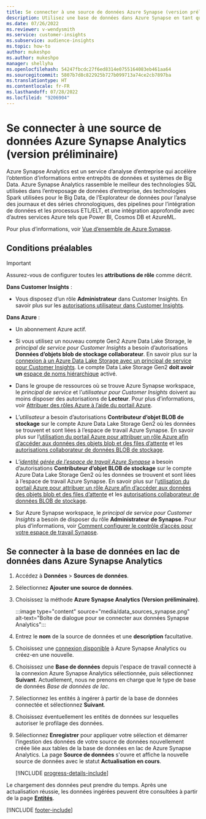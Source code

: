 ```yaml
---
title: Se connecter à une source de données Azure Synapse (version préliminaire)
description: Utilisez une base de données dans Azure Synapse en tant que source de données de Dynamics 365 Customer Insights.
ms.date: 07/26/2022
ms.reviewer: v-wendysmith
ms.service: customer-insights
ms.subservice: audience-insights
ms.topic: how-to
author: mukeshpo
ms.author: mukeshpo
manager: shellyha
ms.openlocfilehash: 54247fbcdc27f6ed8314e0755164083eb461aa64
ms.sourcegitcommit: 5807b7d8c822925b727b099713a74ce2cb7897ba
ms.translationtype: HT
ms.contentlocale: fr-FR
ms.lasthandoff: 07/28/2022
ms.locfileid: "9206904"
---
```

# <a name="connect-an-azure-synapse-analytics-data-source-preview"></a>Se connecter à une source de données Azure Synapse Analytics (version préliminaire)

Azure Synapse Analytics est un service d’analyse d’entreprise qui accélère l’obtention d’informations entre entrepôts de données et systèmes de Big Data. Azure Synapse Analytics rassemble le meilleur des technologies SQL utilisées dans l’entreposage de données d’entreprise, des technologies Spark utilisées pour le Big Data, de l’Explorateur de données pour l’analyse des journaux et des séries chronologiques, des pipelines pour l’intégration de données et les processus ETL/ELT, et une intégration approfondie avec d’autres services Azure tels que Power BI, Cosmos DB et AzureML.

Pour plus d’informations, voir [Vue d’ensemble de Azure Synapse](/azure/synapse-analytics/overview-what-is).

## <a name="prerequisites"></a>Conditions préalables

> [!IMPORTANT]
> Assurez-vous de configurer toutes les **attributions de rôle** comme décrit.  

**Dans Customer Insights** :

* Vous disposez d’un rôle **Administrateur** dans Customer Insights. En savoir plus sur les [autorisations utilisateur dans Customer Insights](permissions.md#assign-roles-and-permissions).

**Dans Azure** :

- Un abonnement Azure actif.

- Si vous utilisez un nouveau compte Gen2 Azure Data Lake Storage, le *principal de service pour Customer Insights* a besoin d’autorisations **Données d’objets blob de stockage collaborateur**. En savoir plus sur la [connexion à un Azure Data Lake Storage avec un principal de service pour Customer Insights](connect-service-principal.md). Le compte Data Lake Storage Gen2 **doit avoir un** [espace de noms hiérarchique](/azure/storage/blobs/data-lake-storage-namespace) activé.

- Dans le groupe de ressources où se trouve Azure Synapse workspace, le *principal de service* et l’*utilisateur pour Customer Insights* doivent au moins disposer des autorisations de **Lecteur**. Pour plus d’informations, voir [Attribuer des rôles Azure à l’aide du portail Azure](/azure/role-based-access-control/role-assignments-portal).

- L’*utilisateur* a besoin d’autorisations **Contributeur d’objet BLOB de stockage** sur le compte Azure Data Lake Storage Gen2 où les données se trouvent et sont liées à l’espace de travail Azure Synapse. En savoir plus sur l’[utilisation du portail Azure pour attribuer un rôle Azure afin d’accéder aux données des objets blob et des files d’attente](/azure/storage/common/storage-auth-aad-rbac-portal) et les [autorisations collaborateur de données BLOB de stockage](/azure/role-based-access-control/built-in-roles#storage-blob-data-contributor).

- L’*[identité gérée de l’espace de travail Azure Synapse](/azure/synapse-analytics/security/synapse-workspace-managed-identity)* a besoin d’autorisations **Contributeur d’objet BLOB de stockage** sur le compte Azure Data Lake Storage Gen2 où les données se trouvent et sont liées à l’espace de travail Azure Synapse. En savoir plus sur l’[utilisation du portail Azure pour attribuer un rôle Azure afin d’accéder aux données des objets blob et des files d’attente](/azure/storage/common/storage-auth-aad-rbac-portal) et les [autorisations collaborateur de données BLOB de stockage](/azure/role-based-access-control/built-in-roles#storage-blob-data-contributor).

- Sur Azure Synapse workspace, le *principal de service pour Customer Insights* a besoin de disposer du rôle **Administrateur de Synapse**. Pour plus d’informations, voir [Comment configurer le contrôle d’accès pour votre espace de travail Synapse](/azure/synapse-analytics/security/how-to-set-up-access-control).

## <a name="connect-to-the-data-lake-database-in-azure-synapse-analytics"></a>Se connecter à la base de données en lac de données dans Azure Synapse Analytics

1. Accédez à **Données** > **Sources de données**.

1. Sélectionnez **Ajouter une source de données**.

1. Choisissez la méthode **Azure Synapse Analytics (Version préliminaire)**.

   :::image type="content" source="media/data_sources_synapse.png" alt-text="Boîte de dialogue pour se connecter aux données Synapse Analytics":::
  
1. Entrez le **nom** de la source de données et une **description** facultative.

1. Choisissez une [connexion disponible](connections.md) à Azure Synapse Analytics ou créez-en une nouvelle.

1. Choisissez une **Base de données** depuis l'espace de travail connecté à la connexion Azure Synapse Analytics sélectionnée, puis sélectionnez **Suivant**. Actuellement, nous ne prenons en charge que le type de base de données *Base de données de lac*.

1. Sélectionnez les entités à ingérer à partir de la base de données connectée et sélectionnez **Suivant**.

1. Choisissez éventuellement les entités de données sur lesquelles autoriser le profilage des données.

1. Sélectionnez **Enregistrer** pour appliquer votre sélection et démarrer l’ingestion des données de votre source de données nouvellement créée liée aux tables de la base de données en lac de Azure Synapse Analytics. La page **Source de données** s'ouvre et affiche la nouvelle source de données avec le statut **Actualisation en cours**.

   [!INCLUDE [progress-details-include](includes/progress-details-pane.md)]

Le chargement des données peut prendre du temps. Après une actualisation réussie, les données ingérées peuvent être consultées à partir de la page [**Entités**](entities.md).

[!INCLUDE [footer-include](includes/footer-banner.md)]
